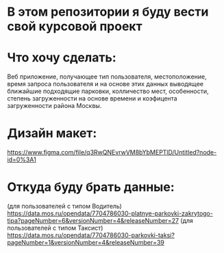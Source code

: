 # В этом репозитории я буду вести свой курсовой проект
# Что хочу сделать:
Веб приложение, получающее тип пользователя, местоположение, время запроса пользователя и на основе этих данных выводящее ближайшие подходящие парковки, колличество мест, особенности, степень загруженности на основе времени и коэфицента загруженности района Москвы.
# Дизайн макет: 
https://www.figma.com/file/q3RwQNEvrwVM8bYbMEPTlD/Untitled?node-id=0%3A1
# Откуда буду брать данные:
(для пользователей с типом Водитель) https://data.mos.ru/opendata/7704786030-platnye-parkovki-zakrytogo-tipa?pageNumber=6&versionNumber=4&releaseNumber=27
(для пользователей с типом Таксист) https://data.mos.ru/opendata/7704786030-parkovki-taksi?pageNumber=1&versionNumber=4&releaseNumber=39
